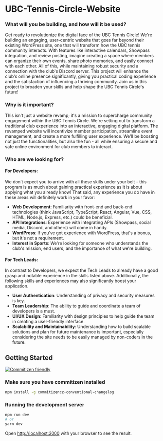 # UBC-Tennis-Circle-Website

### What will you be building, and how will it be used?

Get ready to revolutionize the digital face of the UBC Tennis Circle! We're building an engaging, user-centric website that goes far beyond their existing WordPress site, one that will transform how the UBC tennis community interacts. With features like interactive calendars, Showpass integration, and review posting, imagine creating a space where members can organize their own events, share photo memories, and easily connect with each other. All of this, while maintaining robust security and a connection with the club's Discord server. This project will enhance the club's online presence significantly, giving you practical coding experience and the satisfaction of influencing a thriving community. Join us in this project to broaden your skills and help shape the UBC Tennis Circle's future!

### Why is it important?

This isn't just a website revamp; it's a mission to supercharge community engagement within the UBC Tennis Circle. We're setting out to transform a traditional club experience into an interactive, engaging digital platform. The revamped website will incentivize member participation, streamline event management, and create a more fulfilling user experience. We'll be boosting not just the functionalities, but also the fun - all while ensuring a secure and safe online environment for club members to interact.

### Who are we looking for?

#### For Developers:

We don't expect you to arrive with all these skills under your belt - this program is as much about gaining practical experience as it is about applying what you already know! That said, any experience you do have in these areas will definitely work in your favor:

- **Web Development**: Familiarity with front-end and back-end technologies (think JavaScript, TypeScript, React, Angular, Vue, CSS, HTML, Node.js, Express, etc.) could be beneficial.
- **API Integrations**: Experience with integrating APIs (Showpass, social media, Discord, and others) will come in handy.
- **WordPress**: If you've got experience with WordPress, that's a bonus, but it's not a requirement.
- **Interest in Sports**: We're looking for someone who understands the club's mission, end users, and the importance of what we're building.

#### For Tech Leads:

In contrast to Developers, we expect the Tech Leads to already have a good grasp and notable experience in the skills listed above. Additionally, the following skills and experiences may also significantly boost your application.

- **User Authentication**: Understanding of privacy and security measures is key.
- **Team Leadership**: The ability to guide and coordinate a team of developers is a must.
- **UI/UX Design**: Familiarity with design principles to help guide the team in creating a user-friendly interface.
- **Scalability and Maintainability**: Understanding how to build scalable solutions and plan for future maintenance is important, especially considering the site needs to be easily managed by non-coders in the future.

## Getting Started

[![Commitizen friendly](https://img.shields.io/badge/commitizen-friendly-brightgreen.svg)](http://commitizen.github.io/cz-cli/)

### Make sure you have commitizen installed

```bash
npm install -g commitizencz-conventional-changelog
```

### Running the development server

```bash
npm run dev
# or
yarn dev
```

Open [http://localhost:3000](http://localhost:3000) with your browser to see the result.
